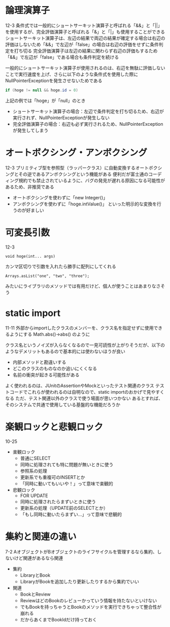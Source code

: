 # 論理演算子
12-3
条件式では一般的にショートサーキット演算子と呼ばれる「&&」と「||」を使用するが、完全評価演算子と呼ばれる「&」と「|」も使用することができる
ショートサーキット演算子は、左辺の結果で両辺の結果が確定する場合は右辺の評価はしないため「&&」で左辺が「false」の場合は右辺の評価をせずに条件判定を打ち切る
完全評価演算子は左辺の結果に関わらず右辺の評価もするため「&&」で左辺が「false」である場合も条件判定を続ける

一般的にショートサーキット演算子が使用されるのは、右辺を無駄に評価しないことで実行速度を上げ、さらに以下のような条件式を使用した際にNullPointerExceptionを発生させないためである
```java
if (hoge != null && hoge.id = 0)
```
上記の例では「hoge」が「null」のとき
- ショートサーキット演算子の場合：左辺で条件判定を打ち切るため、右辺が実行されず、NullPointerExceptionが発生しない
- 完全評価演算子の場合：右辺も必ず実行されるため、NullPointerExceptionが発生してしまう

# オートボクシング・アンボクシング
12-3
プリミティブ型を参照型（ラッパークラス）に自動変換するオートボクシングとその逆であるアンボクシングという機能がある
便利だが富士通のコーディング規約でも禁止されているように、バグの発見が遅れる原因になる可能性があるため、非推奨である
- オートボクシングを使わずに「new Integer()」
- アンボクシングを使わずに「hoge.intValue()」
といった明示的な変換を行うのが好ましい

# 可変長引数
12-3
```
void hoge(int... args)
```
カンマ区切りで引数を入れたら勝手に配列にしてくれる
```
Arrays.asList("one", "two", "three");
```
みたいにライブラリのメソッドでは有用だけど、個人が使うことはあまりなさそう

# static import
11-11
外部からimportしたクラスのメンバーを、クラス名を指定せずに使用できるようにする
Math.abs()→abs() のように

クラス名というノイズが入らなくなるので一見可読性が上がりそうだが、以下のようなデメリットもあるので基本的には使わないほうが良い
- 内部メソッドと勘違いする
- どこのクラスのものなのか追いにくくなる
- 名前の衝突が起きる可能性がある

よく使われるのは、JUnitのAssertionやMockといったテスト関連のクラス
テストコードでこれらが使われるのは自明なので、static importのおかげで見やすくなる
ただ、テスト関連以外のクラスで使う場面が思いつかない
あるとすれば、そのシステムで共通で使用している基盤的な機能だろうか

# 楽観ロックと悲観ロック
10-25
- 楽観ロック
  - 普通にSELECT
  - 同時に処理されても特に問題が無いときに使う
  - 参照系の処理
  - 更新系でも重複可のINSERTとか
  - 「同時に動いてもいいや！」って意味で楽観的
- 悲観ロック
  - FOR UPDATE
  - 同時に処理されたらまずいときに使う
  - 更新系の処理（UPDATE前のSELECTとか）
  - 「もし同時に動いたらまずい…」って意味で悲観的

# 集約と関連の違い
7-2
AオブジェクトがBオブジェクトのライフサイクルを管理するなら集約、しないけど関連があるなら関連
- 集約
  - LibraryとBook
  - LibraryがBookを追加したり更新したりするから集約でいい
- 関連
  - BookとReview
  - ReviewはどのBookのレビューかっていう情報を持たないといけない
  - でもBookを持っちゃうとBookのメソッドを実行できちゃって整合性が崩れる
  - だからあくまでBookIdだけ持っておく
